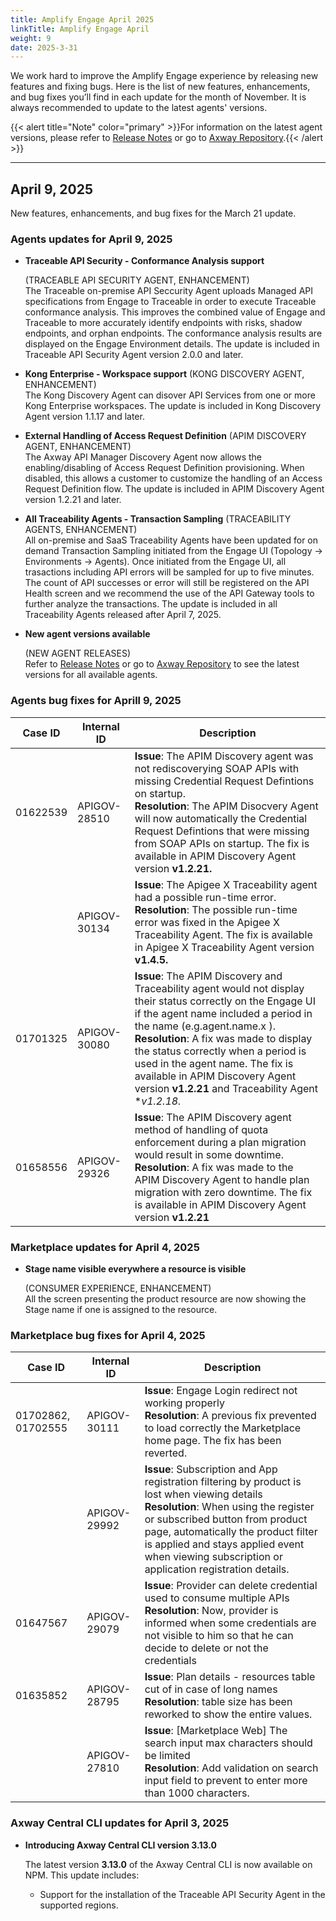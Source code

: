 ```yaml
---
title: Amplify Engage April 2025
linkTitle: Amplify Engage April
weight: 9
date: 2025-3-31
---
```

We work hard to improve the Amplify Engage experience by releasing new features and fixing bugs. Here is the list of new features, enhancements, and bug fixes you’ll find in each update for the month of November. It is always recommended to update to the latest agents' versions.

{{< alert title="Note" color="primary" >}}For information on the latest agent versions, please refer to [Release Notes](/docs/amplify_relnotes) or go to [Axway Repository](https://repository.axway.com/catalog?q=agents).{{< /alert >}}

---

## April 9, 2025

New features, enhancements, and bug fixes for the March 21 update.

### Agents updates for April 9, 2025

* **Traceable API Security - Conformance Analysis support**
  
  (TRACEABLE API SECURITY AGENT, ENHANCEMENT)</br>
  The Traceable on-premise API Seccurity Agent uploads Managed API specifications from Engage to Traceable in order to execute Traceable conformance analysis. This improves the combined value of Engage and Traceable to more accurately identify endpoints with risks, shadow endpoints, and orphan endpoints.  The conformance analysis results are displayed on the Engage Environment details. The update is included in Traceable API Security Agent version 2.0.0 and later. 

* **Kong Enterprise - Workspace support**
  (KONG DISCOVERY AGENT, ENHANCEMENT)</br>
  The Kong Discovery Agent can disover API Services from one or more Kong Enterprise workspaces. The update is included in Kong Discovery Agent version 1.1.17 and later.

* **External Handling of Access Request Definition**
  (APIM DISCOVERY AGENT, ENHANCEMENT)</br>
  The Axway API Manager Discovery Agent now allows the enabling/disabling of Access Request Definition provisioning.  When disabled, this allows a customer to customize the handling of an Access Request Definition flow. The update is included in APIM Discovery Agent version 1.2.21 and later.

* **All Traceability Agents - Transaction Sampling**
  (TRACEABILITY AGENTS, ENHANCEMENT)</br>
  All on-premise and SaaS Traceability Agents have been updated for on demand Transaction Sampling initiated from the Engage UI (Topology -> Environments -> Agents). Once initiated from the Engage UI, all trasactions including API errors will be sampled for up to five minutes. The count of API successes or error will still be registered on the API Health screen and we recommend the use of the API Gateway tools to further analyze the transactions. The update is included in all Traceability Agents released after April 7, 2025.
      
* **New agent versions available**

  (NEW AGENT RELEASES)</br>
  Refer to [Release Notes](/docs/amplify_relnotes) or go to [Axway Repository](https://repository.axway.com/catalog?q=agents) to see the latest versions for all available agents.

### Agents bug fixes for Aprill 9, 2025

| Case ID | Internal ID | Description |
|-------------|--------------|---------------------------------------------------|
| 01622539 | APIGOV-28510 | **Issue**: The APIM Discovery agent was not rediscoverying SOAP APIs with missing Credential Request Defintions on startup. <br/>**Resolution**: The APIM Disocvery Agent will now automatically the Credential Request Defintions that were missing from SOAP APIs on startup. The fix is available in APIM Discovery Agent version **v1.2.21.**|
| | APIGOV-30134 | **Issue**: The Apigee X Traceability agent had a possible run-time error. <br/>**Resolution**: The possible run-time error was fixed in the Apigee X Traceability Agent. The fix is available in Apigee X Traceability Agent version **v1.4.5.**|
| 01701325 | APIGOV-30080 | **Issue**: The APIM Discovery and Traceability agent would not display their status correctly on the Engage UI if the agent name included a period in the name (e.g.agent.name.x ). <br/>**Resolution**: A fix was made to display the status correctly when a period is used in the agent name. The fix is available in APIM Discovery Agent version **v1.2.21** and Traceability Agent **v1.2.18.*|
| 01658556 | APIGOV-29326 | **Issue**: The APIM Discovery agent method of handling of quota enforcement during a plan migration would result in some downtime. <br/>**Resolution**: A fix was made to the APIM Discovery Agent to handle plan migration with zero downtime.  The fix is available in APIM Discovery Agent version **v1.2.21**|

### Marketplace updates for April 4, 2025

* **Stage name visible everywhere a resource is visible**

  (CONSUMER EXPERIENCE, ENHANCEMENT)</br>
  All the screen presenting the product resource are now showing the Stage name if one is assigned to the resource.

### Marketplace bug fixes for April 4, 2025

| Case ID | Internal ID | Description |
|-------------|--------------|---------------------------------------------------|
| 01702862, 01702555 | APIGOV-30111 | **Issue**: Engage Login redirect not working properly <br/>**Resolution**:  A previous fix prevented to load correctly the Marketplace home page. The fix has been reverted. |
| | APIGOV-29992 | **Issue**: Subscription and App registration filtering by product is lost when viewing details <br/>**Resolution**: When using the register or subscribed button from product page, automatically the product filter is applied and stays applied event when viewing subscription or application registration details. |
| 01647567 | APIGOV-29079 | **Issue**: Provider can delete credential used to consume multiple APIs <br/>**Resolution**: Now, provider is informed when some credentials are not visible to him so that he can decide to delete or not the credentials |
| 01635852 | APIGOV-28795 | **Issue**: Plan details - resources table cut of in case of long names <br/>**Resolution**: table size has been reworked to show the entire values. |
| | APIGOV-27810 | **Issue**: [Marketplace Web] The search input max characters should be limited <br/>**Resolution**: Add validation on search input field to prevent to enter more than 1000 characters. |

### Axway Central CLI updates for April 3, 2025

* **Introducing Axway Central CLI version 3.13.0**

  The latest version **3.13.0** of the Axway Central CLI is now available on NPM.  This update includes:
    * Support for the installation of the Traceable API Security Agent in the supported regions.
